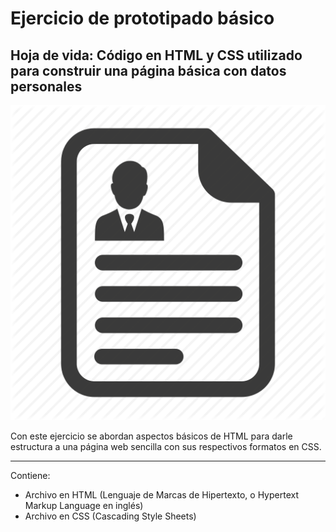 Ejercicio de prototipado básico
=======

## Hoja de vida: Código en HTML y CSS utilizado para construir una página básica con datos personales
 
![Icono_CV](Imagenes/CV_ICON.png)

Con este ejercicio se abordan aspectos básicos de HTML para darle estructura a una página web sencilla con sus respectivos formatos en CSS.

---

Contiene:

  * Archivo en HTML (Lenguaje de Marcas de Hipertexto, o Hypertext Markup Language en inglés) 
  * Archivo en CSS  (Cascading Style Sheets)
